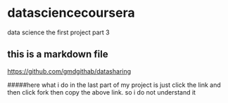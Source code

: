 # datasciencecoursera
data science  the first project part 3

## this is a markdown file
https://github.com/gmdgithab/datasharing


#####here what i do in the last part of my project is just click the link and then click fork then copy the above link. so i do not understand it
